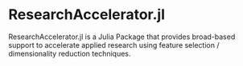 # ResearchAccelerator.jl
ResearchAccelerator.jl is a Julia Package that provides broad-based support to accelerate applied research using feature selection / dimensionality reduction techniques.
